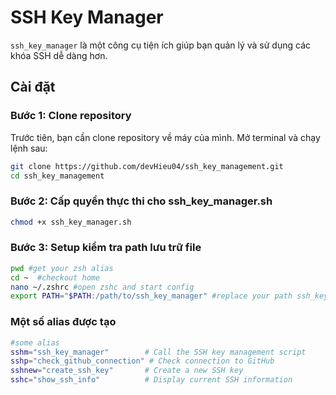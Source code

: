 # SSH Key Manager

`ssh_key_manager` là một công cụ tiện ích giúp bạn quản lý và sử dụng các khóa SSH dễ dàng hơn.

## Cài đặt

### Bước 1: Clone repository

Trước tiên, bạn cần clone repository về máy của mình. Mở terminal và chạy lệnh sau:

```bash
git clone https://github.com/devHieu04/ssh_key_management.git
cd ssh_key_management
```
### Bước 2: Cấp quyền thực thi cho ssh_key_manager.sh
```bash
chmod +x ssh_key_manager.sh
```

### Bước 3: Setup kiểm tra path lưu trữ file
```bash
pwd #get your zsh alias
cd ~  #checkout home 
nano ~/.zshrc #open zshc and start config 
export PATH="$PATH:/path/to/ssh_key_manager" #replace your path ssh_key_manager.sh

```
### Một số alias được tạo

```bash
#some alias 
sshm="ssh_key_manager"        # Call the SSH key management script
sshp="check_github_connection" # Check connection to GitHub
sshnew="create_ssh_key"       # Create a new SSH key
sshc="show_ssh_info"          # Display current SSH information
```
